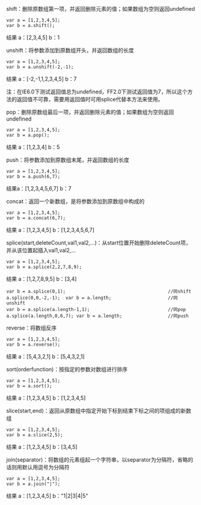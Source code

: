 shift：删除原数组第一项，并返回删除元素的值；如果数组为空则返回undefined

	var a = [1,2,3,4,5];
	var b = a.shift();    

结果 a：[2,3,4,5]     b：1
 
unshift：将参数添加到原数组开头，并返回数组的长度

	var a = [1,2,3,4,5];
	var b = a.unshift(-2,-1); 

结果 a：[-2,-1,1,2,3,4,5]      b：7

注：在IE6.0下测试返回值总为undefined，FF2.0下测试返回值为7，所以这个方法的返回值不可靠，需要用返回值时可用splice代替本方法来使用。
 
pop：删除原数组最后一项，并返回删除元素的值；如果数组为空则返回undefined

	var a = [1,2,3,4,5];
	var b = a.pop();

结果  a：[1,2,3,4]  b：5
 
push：将参数添加到原数组末尾，并返回数组的长度

	var a = [1,2,3,4,5];
	var b = a.push(6,7);

结果a：[1,2,3,4,5,6,7]   b：7
 
concat：返回一个新数组，是将参数添加到原数组中构成的

	var a = [1,2,3,4,5];
	var b = a.concat(6,7);

结果 a：[1,2,3,4,5]   b：[1,2,3,4,5,6,7]
 
splice(start,deleteCount,val1,val2,...)：从start位置开始删除deleteCount项，并从该位置起插入val1,val2,...

	var a = [1,2,3,4,5];
	var b = a.splice(2,2,7,8,9);

结果 a：[1,2,7,8,9,5]   b：[3,4]

	var b = a.splice(0,1);                                      //同shift
	a.splice(0,0,-2,-1);  var b = a.length;                     //同unshift
	var b = a.splice(a.length-1,1);                             //同pop
	a.splice(a.length,0,6,7); var b = a.length;                 //同push
 
reverse：将数组反序

	var a = [1,2,3,4,5];
	var b = a.reverse();

结果  a：[5,4,3,2,1]    b：[5,4,3,2,1]
 
sort(orderfunction)：按指定的参数对数组进行排序

	var a = [1,2,3,4,5];
	var b = a.sort();

结果 a：[1,2,3,4,5]    b：[1,2,3,4,5]
 
slice(start,end)：返回从原数组中指定开始下标到结束下标之间的项组成的新数组

	var a = [1,2,3,4,5];
	var b = a.slice(2,5);

结果 a：[1,2,3,4,5] b：[3,4,5]
 
join(separator)：将数组的元素组起一个字符串，以separator为分隔符，省略的话则用默认用逗号为分隔符

	var a = [1,2,3,4,5];
	var b = a.join("|");
	
结果 a：[1,2,3,4,5] b："1|2|3|4|5"